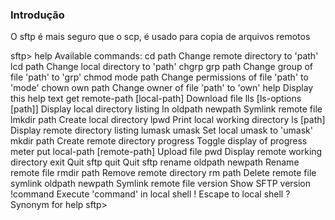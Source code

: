 ### Introdução
O sftp é mais seguro que o scp, é usado para copia de arquivos remotos



sftp> help
Available commands:
cd path                       Change remote directory to 'path'
lcd path                      Change local directory to 'path'
chgrp grp path                Change group of file 'path' to 'grp'
chmod mode path               Change permissions of file 'path' to 'mode'
chown own path                Change owner of file 'path' to 'own'
help                          Display this help text
get remote-path [local-path]  Download file
lls [ls-options [path]]       Display local directory listing
ln oldpath newpath            Symlink remote file
lmkdir path                   Create local directory
lpwd                          Print local working directory
ls [path]                     Display remote directory listing
lumask umask                  Set local umask to 'umask'
mkdir path                    Create remote directory
progress                      Toggle display of progress meter
put local-path [remote-path]  Upload file
pwd                           Display remote working directory
exit                          Quit sftp
quit                          Quit sftp
rename oldpath newpath        Rename remote file
rmdir path                    Remove remote directory
rm path                       Delete remote file
symlink oldpath newpath       Symlink remote file
version                       Show SFTP version
!command                      Execute 'command' in local shell
!                             Escape to local shell
?                             Synonym for help
sftp>
